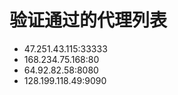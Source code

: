 # 验证通过的代理列表

 - 47.251.43.115:33333
 - 168.234.75.168:80
 - 64.92.82.58:8080
 - 128.199.118.49:9090
